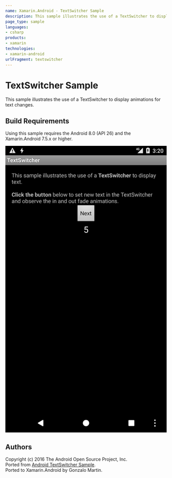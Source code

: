 ```yaml
---
name: Xamarin.Android - TextSwitcher Sample
description: This sample illustrates the use of a TextSwitcher to display animations for text changes. Build Requirements Using this sample requires the Android...
page_type: sample
languages:
- csharp
products:
- xamarin
technologies:
- xamarin-android
urlFragment: textswitcher
---
```

# TextSwitcher Sample

This sample illustrates the use of a TextSwitcher to display animations for text changes.


## Build Requirements
Using this sample requires the Android 8.0 (API 26) and the Xamarin.Android 7.5.x or higher.


![TextSwitcher Sample application screenshot](Screenshots/Home.png "TextSwitcher Sample application screenshot")

## Authors
Copyright (c) 2016 The Android Open Source Project, Inc.  
Ported from [Android TextSwitcher Sample](https://github.com/googlesamples/android-TextSwitcher).  
Ported to Xamarin.Android by Gonzalo Martin.
